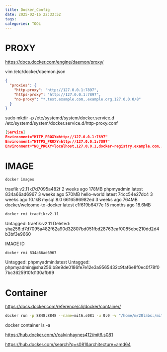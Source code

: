 ```yaml
---
title: Docker_Config
date: 2025-02-16 22:33:52
tags:
categories: TOOL
---
```


# PROXY

https://docs.docker.com/engine/daemon/proxy/

vim /etc/docker/daemon.json

```json
{
  "proxies": {
    "http-proxy": "http://127.0.0.1:7897",
    "https-proxy": "http://127.0.0.1:7897",
    "no-proxy": "*.test.example.com,.example.org,127.0.0.0/8"
  }
}
```

sudo mkdir -p /etc/systemd/system/docker.service.d
/etc/systemd/system/docker.service.d/http-proxy.conf

```json
[Service]
Environment="HTTP_PROXY=http://127.0.0.1:7897"
Environment="HTTPS_PROXY=http://127.0.0.1:7897"
Environment="NO_PROXY=localhost,127.0.0.1,docker-registry.example.com,.corp"
```

# IMAGE

```bash
docker images
```

traefik                     v2.11     d7d7095a482f   2 weeks ago     178MB
phpmyadmin                  latest    834a66ad6967   3 weeks ago     570MB
hello-world                 latest    74cc54e27dc4   3 weeks ago     10.1kB
mysql                       8.0       6616596982ed   3 weeks ago     764MB
docker/welcome-to-docker    latest    c1f619b6477e   15 months ago   18.6MB

```bash
docker rmi traefik:v2.11
```

Untagged: traefik:v2.11
Deleted: sha256:d7d7095a482f62a90d32807bd051fbd28763eaf0085ebe210dd2d4b3bf3e9660

 IMAGE ID

```bash
docker rmi 834a66ad6967
```

Untagged: phpmyadmin:latest
Untagged: phpmyadmin@sha256:b8e9de0186fe7e12e3a9565432c9faf6e8f0ec0f78f07bc3625910fd130afb99

# Container

https://docs.docker.com/reference/cli/docker/container/

```bash
docker run -p 8848:8848 --name=mit6.s081 -u 0:0 -v "/home/m/20labs:/mit6.s081" calvinhaynes412/mit6.s081:v1.3.1
```

docker container ls -a



https://hub.docker.com/r/calvinhaynes412/mit6.s081

https://hub.docker.com/search?q=s081&architecture=amd64
